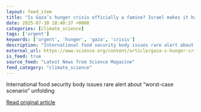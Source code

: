 ```yaml
---
layout: feed_item
title: "Is Gaza’s hunger crisis officially a famine? Israel makes it hard to tell"
date: 2025-07-30 18:40:37 +0000
categories: [climate_science]
tags: ['urgent']
keywords: ['urgent', 'hunger', 'gaza', 'crisis']
description: "International food security body issues rare alert about “worst-case scenario” unfolding"
external_url: https://www.science.org/content/article/gaza-s-hunger-crisis-officially-famine-israel-makes-it-hard-tell
is_feed: true
source_feed: "Latest News from Science Magazine"
feed_category: "climate_science"
---
```


International food security body issues rare alert about “worst-case scenario” unfolding

[Read original article](https://www.science.org/content/article/gaza-s-hunger-crisis-officially-famine-israel-makes-it-hard-tell)
